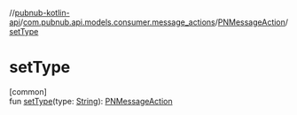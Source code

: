 //[pubnub-kotlin-api](../../../index.md)/[com.pubnub.api.models.consumer.message_actions](../index.md)/[PNMessageAction](index.md)/[setType](set-type.md)

# setType

[common]\
fun [setType](set-type.md)(type: [String](https://kotlinlang.org/api/latest/jvm/stdlib/kotlin/-string/index.html)): [PNMessageAction](index.md)
